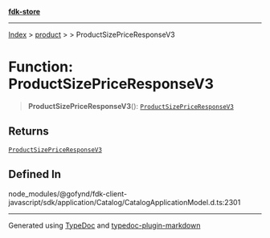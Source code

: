 [**fdk-store**](../../../README.md)
***

[Index](../../../API.md) > [product](../../README.md) > [<internal>](../README.md) > ProductSizePriceResponseV3

# Function: ProductSizePriceResponseV3

> **ProductSizePriceResponseV3**(): [`ProductSizePriceResponseV3`](../type-aliases/type-alias.ProductSizePriceResponseV3.md)

## Returns

[`ProductSizePriceResponseV3`](../type-aliases/type-alias.ProductSizePriceResponseV3.md)

## Defined In

node\_modules/@gofynd/fdk-client-javascript/sdk/application/Catalog/CatalogApplicationModel.d.ts:2301

***
Generated using [TypeDoc](https://typedoc.org/) and [typedoc-plugin-markdown](https://www.npmjs.com/package/typedoc-plugin-markdown)
